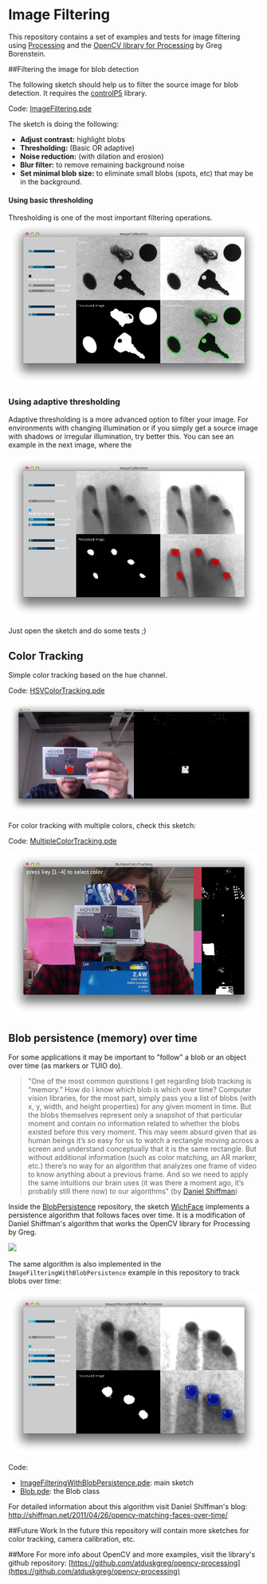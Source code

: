 Image Filtering
=================

This repository contains a set of examples and tests for image filtering using [Processing](http://processing.org) and the [OpenCV library for Processing](https://github.com/atduskgreg/opencv-processing) by Greg Borenstein.


##Filtering the image for blob detection

The following sketch should help us to filter the source image for blob detection. It requires the [controlP5](http://www.sojamo.de/libraries/controlP5/) library.

Code: [ImageFiltering.pde](https://github.com/jorditost/ImageFiltering/ImageFiltering/ImageFiltering.pde)

The sketch is doing the following:

- __Adjust contrast:__ highlight blobs
- __Thresholding:__ (Basic OR adaptive)
- __Noise reduction:__ (with dilation and erosion)
- __Blur filter:__ to remove remaining background noise
- __Set minimal blob size:__ to eliminate small blobs (spots, etc) that may be in the background.

#### Using basic thresholding

Thresholding is one of the most important filtering operations.
![](ImageFiltering/screenshots/objects_basic_threshold.png)

### Using adaptive thresholding
Adaptive thresholding is a more advanced option to filter your image. For environments with changing illumination or if you simply get a source image with shadows or irregular illumination, try better this. You can see an example in the next image, where the 

![](ImageFiltering/screenshots/touch_adaptive_threshold.png)

Just open the sketch and do some tests ;)

## Color Tracking

Simple color tracking based on the hue channel.

Code: [HSVColorTracking.pde](https://github.com/jorditost/ImageFiltering/tree/master/HSVColorTracking/HSVColorTracking.pde)

![](HSVColorTracking/screenshots/hsv_color_tracking.png)

For color tracking with multiple colors, check this sketch:

Code: [MultipleColorTracking.pde](https://github.com/jorditost/ImageFiltering/tree/master/MultipleColorTracking/MultipleColorTracking.pde)

![](MultipleColorTracking/screenshots/multiple_color_tracking.png)

## Blob persistence (memory) over time

For some applications it may be important to "follow" a blob or an object over time (as markers or TUIO do).

> "One of the most common questions I get regarding blob tracking is “memory.” How do I know which blob is which over time? Computer vision libraries, for the most part, simply pass you a list of blobs (with x, y, width, and height properties) for any given moment in time. But the blobs themselves represent only a snapshot of that particular moment and contain no information related to whether the blobs existed before this very moment. This may seem absurd given that as human beings it’s so easy for us to watch a rectangle moving across a screen and understand conceptually that it is the same rectangle. But without additional information (such as color matching, an AR marker, etc.) there’s no way for an algorithm that analyzes one frame of video to know anything about a previous frame. And so we need to apply the same intuitions our brain uses (it was there a moment ago, it’s probably still there now) to our algorithms" (by [Daniel Shiffman](http://shiffman.net/2011/04/26/opencv-matching-faces-over-time/))

Inside the [BlobPersistence](https://github.com/jorditost/BlobPersistence/) repository, the sketch [WichFace](https://github.com/jorditost/BlobPersistence/tree/master/WhichFace) implements a persistence algorithm that follows faces over time. It is a modification of Daniel Shiffman's algorithm that works the OpenCV library for Processing by Greg.

![](https://github.com/jorditost/BlobPersistence/raw/master/WhichFace/screenshots/whichface.png)

The same algorithm is also implemented in the `ImageFilteringWithBlobPersistence` example in this repository to track blobs over time:

![](ImageFilteringWithBlobPersistence/screenshots/blob_persistence.png)

Code:
- [ImageFilteringWithBlobPersistence.pde](https://github.com/jorditost/ImageFiltering/tree/master/ImageFilteringWithBlobPersistenceImageFilteringWithBlobPersistence.pde): main sketch
- [Blob.pde](https://github.com/jorditost/ImageFiltering/tree/master/ImageFilteringWithBlobPersistence/Blob.pde): the Blob class

For detailed information about this algorithm visit Daniel Shiffman's blog:
http://shiffman.net/2011/04/26/opencv-matching-faces-over-time/

##Future Work
In the future this repository will contain more sketches for color tracking, camera calibration, etc.


##More
For more info about OpenCV and more examples, visit the library's github repository:
[https://github.com/atduskgreg/opencv-processing](https://github.com/atduskgreg/opencv-processing)
